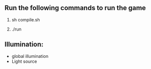 ## Run the following commands to run the game

1)  sh compile.sh

2)  ./run

## Illumination:
* global illumination
* Light source
